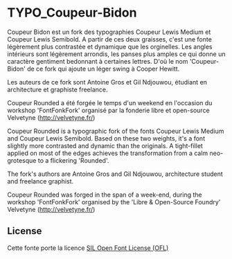 # TYPO_Coupeur-Bidon

Coupeur Bidon est un fork des typographies Coupeur Lewis Medium et Coupeur Lewis Semibold.
A partir de ces deux graisses, c'est une fonte légèrement plus contrastée et dynamique que les orginelles. Les angles intérieurs sont légèrement arrondis, les panses plus amples ce qui donne un caractère gentiment bedonnant à certaines lettres. D'où le nom 'Coupeur-Bidon' de ce fork qui ajoute un léger swing à Cooper Hewitt.

Les auteurs de ce fork sont Antoine Gros et Gil Ndjouwou, étudiant en architecture et graphiste freelance.

Coupeur Rounded a été forgée le temps d'un weekend en l'occasion du workshop 'FontFonkFork' organisé par la fonderie libre et open-source Velvetyne (http://velvetyne.fr/)



Coupeur Rounded is a typographic fork of the fonts Coupeur Lewis Medium and Coupeur Lewis Semibold.
Based on these two weights, it's a font slightly more contrasted and dynamic than the originals. A tight-fillet applied on most of the edges achieves the transformation from a calm neo-grotesque to a flickering 'Rounded'.

The fork's authors are Antoine Gros and Gil Ndjouwou, architecture student and freelance graphist.

Coupeur Rounded was forged in the span of a week-end, during the workshop 'FontFonkFork' organised by the 'Libre & Open-Source Foundry' Velvetyne (http://velvetyne.fr/)



## License

Cette fonte porte la licence [SIL Open Font License (OFL)](http://scripts.sil.org/cms/scripts/page.php?site_id=nrsi&id=OFL "SIL Open Font License")
